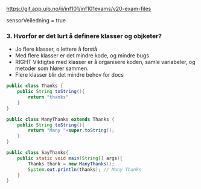 https://git.app.uib.no/ii/inf101/inf101exams/v20-exam-files

sensorVeiledning = true

### 3. Hvorfor er det lurt å definere klasser og objketer?


- Jo flere klasser, o lettere å forstå
- Med flere klasser er det mindre kode, og mindre bugs
- RIGHT Viktigtse med klasser er å organisere koden, samle variabeler, og metoder som hlører sammen.
- Flere klasser blir det mindre behov for docs

```java
public class Thanks {
    public String toString(){
        return "thanks"
    }
}

public class ManyThanks extends Thanks {
    public String toString(){
        return "Many "+super.toString();
    }
}

public class SayThanks{
    public static void main(String[] args){
        Thanks thank = new ManyThanks();
        System.out.println(thanks); // Many Thanks
    }
}